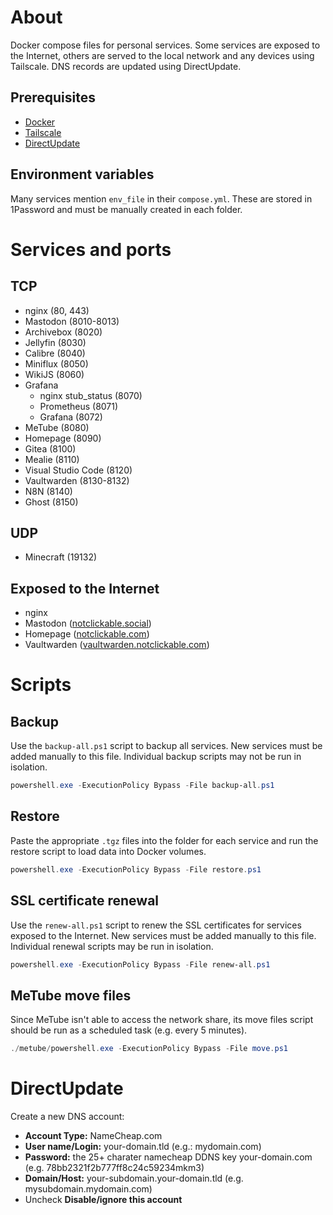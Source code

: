 # About

Docker compose files for personal services. Some services are exposed to the Internet, others are served to the local network and any devices using Tailscale. DNS records are updated using DirectUpdate.

## Prerequisites

- [Docker](https://www.docker.com/products/docker-desktop/)
- [Tailscale](https://tailscale.com/download/)
- [DirectUpdate](https://www.directupdate.net/)

## Environment variables

Many services mention `env_file` in their `compose.yml`. These are stored in 1Password and must be manually created in each folder.

# Services and ports

## TCP
- nginx (80, 443)
- Mastodon (8010-8013)
- Archivebox (8020)
- Jellyfin (8030)
- Calibre (8040)
- Miniflux (8050)
- WikiJS (8060)
- Grafana
    - nginx stub_status (8070)
    - Prometheus (8071)
    - Grafana (8072)
- MeTube (8080)
- Homepage (8090)
- Gitea (8100)
- Mealie (8110)
- Visual Studio Code (8120)
- Vaultwarden (8130-8132)
- N8N (8140)
- Ghost (8150)

## UDP
- Minecraft (19132)

## Exposed to the Internet

- nginx
- Mastodon ([notclickable.social](https://notclickable.social))
- Homepage ([notclickable.com](https://notclickable.com))
- Vaultwarden ([vaultwarden.notclickable.com](https://vaultwarden.notclickable.com))

# Scripts

## Backup

Use the `backup-all.ps1` script to backup all services. New services must be added manually to this file. Individual backup scripts may not be run in isolation.

``` powershell
powershell.exe -ExecutionPolicy Bypass -File backup-all.ps1
```

## Restore

Paste the appropriate `.tgz` files into the folder for each service and run the restore script to load data into Docker volumes.

``` powershell
powershell.exe -ExecutionPolicy Bypass -File restore.ps1
```

## SSL certificate renewal

Use the `renew-all.ps1` script to renew the SSL certificates for services exposed to the Internet. New services must be added manually to this file. Individual renewal scripts may be run in isolation.

``` powershell
powershell.exe -ExecutionPolicy Bypass -File renew-all.ps1
```

## MeTube move files

Since MeTube isn't able to access the network share, its move files script should be run as a scheduled task (e.g. every 5 minutes).

``` powershell
./metube/powershell.exe -ExecutionPolicy Bypass -File move.ps1
```

# DirectUpdate

Create a new DNS account:

- **Account Type:** NameCheap.com
- **User name/Login:** your-domain.tld (e.g.: mydomain.com)
- **Password:** the 25+ charater namecheap DDNS key your-domain.com (e.g. 78bb2321f2b777ff8c24c59234mkm3)
- **Domain/Host:** your-subdomain.your-domain.tld (e.g. mysubdomain.mydomain.com)
- Uncheck **Disable/ignore this account**